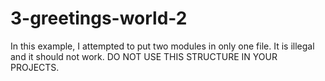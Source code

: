 # 3-greetings-world-2

In this example, I attempted to put two modules in only one file. It is illegal and it should not work.
DO NOT USE THIS STRUCTURE IN YOUR PROJECTS.